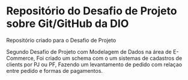 # Repositório do Desafio de Projeto sobre Git/GitHub da DIO
Repositório criado para o Desafio de Projeto

Segundo Desafio de Projeto com Modelagem de Dados na área de E-Commerce,
Foi criado um schema com o um sistemas de cadastros de clients por PJ ou PF,
Fazendo um levantamento de pedido com relaçao entre pedido e formas de pagamentos.
